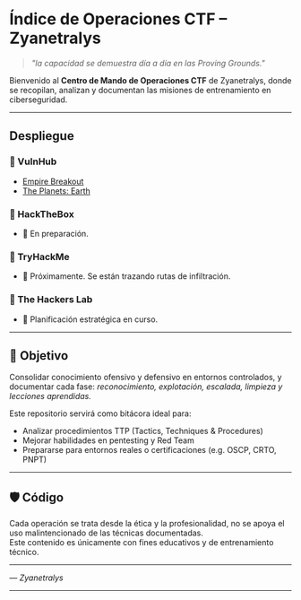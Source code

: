# Índice de Operaciones CTF – Zyanetralys

> *"la capacidad se demuestra día a día en las Proving Grounds."*  

Bienvenido al **Centro de Mando de Operaciones CTF** de Zyanetralys, donde se recopilan, analizan y documentan las misiones de entrenamiento en ciberseguridad.

---

## Despliegue

### 📂 VulnHub
- [Empire Breakout](https://github.com/Zyanetralys/CTF/blob/main/EmpireBreakout.md)
- [The Planets: Earth](https://github.com/Zyanetralys/CTF/blob/main/ThePlanetsEarh.md)

### 📂 HackTheBox
- 🚧 En preparación.

### 📂 TryHackMe
- 🚧 Próximamente. Se están trazando rutas de infiltración.

### 📂 The Hackers Lab
- 🚧 Planificación estratégica en curso.

---

## 🎯 Objetivo

Consolidar conocimiento ofensivo y defensivo en entornos controlados, y documentar cada fase: *reconocimiento, explotación, escalada, limpieza y lecciones aprendidas.*

Este repositorio servirá como bitácora ideal para:
- Analizar procedimientos TTP (Tactics, Techniques & Procedures)
- Mejorar habilidades en pentesting y Red Team
- Prepararse para entornos reales o certificaciones (e.g. OSCP, CRTO, PNPT)

---

## 🛡️ Código

Cada operación se trata desde la ética y la profesionalidad, no se apoya el uso malintencionado de las técnicas documentadas.  
Este contenido es únicamente con fines educativos y de entrenamiento técnico.

---

— *Zyanetralys*

---
